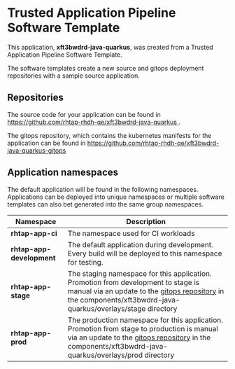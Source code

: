 # Trusted Application Pipeline Software Template

This application, **xft3bwdrd-java-quarkus**, was created from a Trusted Application Pipeline Software Template.

The software templates create a new source and gitops deployment repositories with a sample source application. 

## Repositories

The source code for your application can be found in [https://github.com/rhtap-rhdh-qe/xft3bwdrd-java-quarkus ](https://github.com/rhtap-rhdh-qe/xft3bwdrd-java-quarkus ).
 
The gitops repository, which contains the kubernetes manifests for the application can be found in 
[https://github.com/rhtap-rhdh-qe/xft3bwdrd-java-quarkus-gitops ](https://github.com/rhtap-rhdh-qe/xft3bwdrd-java-quarkus-gitops ) 

## Application namespaces 

The default application will be found in the following namespaces. Applications can be deployed into unique namespaces or multiple software templates can also bet generated into the same group namespaces.  

|  Namespace   |  Description   |  
| -------- | -------- |
| **rhtap-app-ci** | The namespace used for CI workloads |
| **rhtap-app-development** | The default application during development. Every build will be deployed to this namespace for testing. |
| **rhtap-app-stage** | The staging namespace for this application. Promotion from development to stage is manual via an update to the [gitops repository](https://github.com/rhtap-rhdh-qe/xft3bwdrd-java-quarkus-gitops ) in the components/xft3bwdrd-java-quarkus/overlays/stage directory |
| **rhtap-app-prod** | The production namespace for this application. Promotion from stage to production is manual via an update to the [gitops repository](https://github.com/rhtap-rhdh-qe/xft3bwdrd-java-quarkus-gitops ) in the components/xft3bwdrd-java-quarkus/overlays/prod directory |
